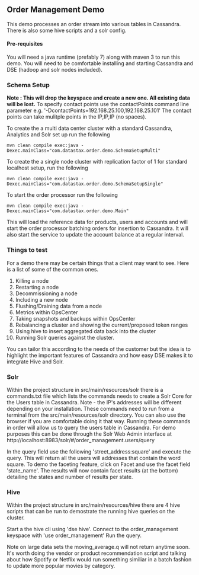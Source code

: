 ## Order Management Demo 

This demo processes an order stream into various tables in Cassandra. There is also some hive scripts and a solr config.

#### Pre-requisites

You will need a java runtime (prefably 7) along with maven 3 to run this demo. You will need to be comfortable installing and starting Cassandra and DSE (hadoop and solr nodes included). 

### Schema Setup

**Note : This will drop the keyspace and create a new one. All existing data will be lost.**
To specify contact points use the contactPoints command line parameter e.g. '-DcontactPoints=192.168.25.100,192.168.25.101'
The contact points can take mulitple points in the IP,IP,IP (no spaces).

To create the a multi data center cluster with a standard Cassandra, Analytics and Solr set up run the following

    mvn clean compile exec:java -Dexec.mainClass="com.datastax.order.demo.SchemaSetupMulti" 

To create the a single node cluster with replication factor of 1 for standard localhost setup, run the following

    mvn clean compile exec:java -Dexec.mainClass="com.datastax.order.demo.SchemaSetupSingle"

To start the order processor run the following

    mvn clean compile exec:java -Dexec.mainClass="com.datastax.order.demo.Main"

This will load the reference data for products, users and accounts and will start the order processor batching orders for insertion to Cassandra. It will also start the service to update the account balance at a regular interval. 

### Things to test

For a demo there may be certain things that a client may want to see. Here is a list of some of the common ones.

1. Killing a node 
2. Restarting a node
3. Decommissioning a node
4. Including a new node
5. Flushing/Draining data from a node
6. Metrics within OpsCenter
7. Taking snapshots and backups within OpsCenter
8. Rebalancing a cluster and showing the current/proposed token ranges
9. Using hive to insert aggregated data back into the cluster
10. Running Solr queries against the cluster.

You can tailor this according to the needs of the customer but the idea is to highlight the important features of Cassandra and how easy DSE makes it to integrate Hive and Solr.

### Solr

Within the project structure in src/main/resources/solr there is a commands.txt file which lists the commands needs to create a Solr Core for the Users table in Cassandra. Note - the IP's addresses will be different depending on your installation. These commands need to run from a terminal from the src/main/resources/solr directory. You can also use the browser if you are comfortable doing it that way. Running these commands in order will allow us to query the users table in Cassandra. For demo purposes this can be done through the Solr Web Admin interface at http://localhost:8983/solr/#/order_management.users/query

In the query field use the following 'street_address:square' and execute the query. This will return all the users will addresses that contain the word square. To demo the faceting feature, click on Facet and use the facet field 'state_name'. The results will now contain facet results (at the bottom) detailing the states and number of results per state. 

### Hive 

Within the project structure in src/main/resources/hive there are 4 hive scripts that can be run to demostrate the running hive queries on the cluster. 

Start a the hive cli using 'dse hive'. 
Connect to the order_management keyspace with 'use order_management' 
Run the query. 

Note on large data sets the moving_average.q will not return anytime soon. It's worth doing the vendor or product recommendation script and talking about how Spotify or Netflix  would run something similiar in a batch fashion to update more popular movies by category. 




